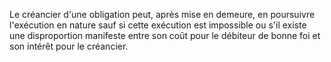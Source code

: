 Le créancier d'une obligation peut, après mise en demeure, en poursuivre l'exécution en nature sauf si cette exécution est impossible ou s'il existe une disproportion manifeste entre son coût pour le débiteur de bonne foi et son intérêt pour le créancier.


